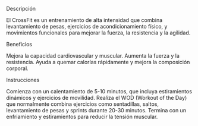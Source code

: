 Descripción

El CrossFit es un entrenamiento de alta intensidad que combina levantamiento de pesas, ejercicios de acondicionamiento físico, y movimientos funcionales para mejorar la fuerza, la resistencia y la agilidad.

Beneficios

Mejora la capacidad cardiovascular y muscular.
Aumenta la fuerza y la resistencia.
Ayuda a quemar calorías rápidamente y mejora la composición corporal.

Instrucciones

Comienza con un calentamiento de 5-10 minutos, que incluya estiramientos dinámicos y ejercicios de movilidad.
Realiza el WOD (Workout of the Day) que normalmente combina ejercicios como sentadillas, saltos, levantamiento de pesas y sprints durante 20-30 minutos.
Termina con un enfriamiento y estiramientos para reducir la tensión muscular.